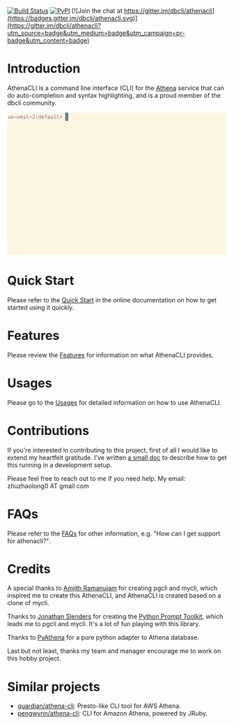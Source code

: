 [![Build Status](https://travis-ci.org/dbcli/athenacli.svg?branch=master)](https://travis-ci.org/dbcli/athenacli)
[![PyPI](https://img.shields.io/pypi/v/athenacli.svg?style=plastic)](https://pypi.python.org/pypi/athenacli)
[![Join the chat at https://gitter.im/dbcli/athenacli](https://badges.gitter.im/dbcli/athenacli.svg)](https://gitter.im/dbcli/athenacli?utm_source=badge&utm_medium=badge&utm_campaign=pr-badge&utm_content=badge)

# Introduction

AthenaCLI is a command line interface (CLI) for the [Athena](https://aws.amazon.com/athena/) service that can do auto-completion and syntax highlighting, and is a proud member of the dbcli community.

![](./docs/_static/gif/athenacli.gif)

# Quick Start

Please refer to the [Quick Start](https://athenacli.readthedocs.io/en/latest/index.html#quick-start) in the online documentation on how to get started using it quickly.

# Features

Please review the [Features](https://athenacli.readthedocs.io/en/latest/features.html) for information on what AthenaCLI provides.

# Usages

Please go to the [Usages](https://athenacli.readthedocs.io/en/latest/usage.html) for detailed information on how to use AthenaCLI.

# Contributions

If you're interested in contributing to this project, first of all I would like to extend my heartfelt gratitude. I've written [a small doc](https://athenacli.readthedocs.io/en/latest/develop.html) to describe how to get this running in a development setup.

Please feel free to reach out to me if you need help. My email: zhuzhaolong0 AT gmail com

# FAQs

Please refer to the [FAQs](https://athenacli.readthedocs.io/en/latest/faq.html) for other information, e.g. "How can I get support for athenacli?".

# Credits

A special thanks to [Amjith Ramanujam](https://github.com/amjith) for creating pgcli and mycli, which inspired me to create this AthenaCLI, and AthenaCLI is created based on a clone of mycli.

Thanks to [Jonathan Slenders](https://github.com/jonathanslenders) for creating the [Python Prompt Toolkit](https://github.com/jonathanslenders/python-prompt-toolkit), which leads me to pgcli and mycli. It's a lot of fun playing with this library.

Thanks to [PyAthena](https://github.com/laughingman7743/PyAthena) for a pure python adapter to Athena database.

Last but not least, thanks my team and manager encourage me to work on this hobby project.

# Similar projects

- [guardian/athena-cli](https://github.com/guardian/athena-cli): Presto-like CLI tool for AWS Athena.
- [pengwynn/athena-cli](https://github.com/pengwynn/athena-cli): CLI for Amazon Athena, powered by JRuby.
